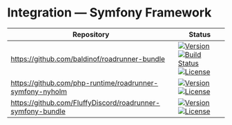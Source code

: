 # Integration — Symfony Framework


| Repository                                               | Status                                                                                                                                                                                                   |
|----------------------------------------------------------|----------------------------------------------------------------------------------------------------------------------------------------------------------------------------------------------------------|
| https://github.com/baldinof/roadrunner-bundle            | [![Version][baldinof_badge_php_version]][baldinof_link_packagist] [![Build Status][baldinof_badge_build_status]][baldinof_link_build_status] [![License][baldinof_badge_license]][baldinof_link_license] |
| https://github.com/php-runtime/roadrunner-symfony-nyholm | [![Version][phpruntime_badge_php_version]][phpruntime_link_packagist] [![License][phpruntime_badge_license]][phpruntime_link_license]                                                                    |
| https://github.com/FluffyDiscord/roadrunner-symfony-bundle | [![Version][fluffydiscord_badge_php_version]][fluffydiscord_link_packagist] [![License][fluffydiscord_badge_license]][fluffydiscord_link_license]                                                                    |

[baldinof_badge_packagist_version]:https://img.shields.io/packagist/v/baldinof/roadrunner-bundle.svg?maxAge=180
[baldinof_badge_php_version]:https://img.shields.io/packagist/php-v/baldinof/roadrunner-bundle.svg?longCache=true

[baldinof_badge_build_status]:https://img.shields.io/github/actions/workflow/status/baldinof/roadrunner-bundle/ci.yaml?branch=3.x

[baldinof_badge_license]:https://img.shields.io/packagist/l/baldinof/roadrunner-bundle.svg?longCache=true

[baldinof_link_packagist]:https://packagist.org/packages/baldinof/roadrunner-bundle

[baldinof_link_build_status]:https://github.com/baldinof/roadrunner-bundle/actions

[baldinof_link_license]:https://github.com/baldinof/roadrunner-bundle/blob/master/LICENSE

[phpruntime_badge_packagist_version]:https://img.shields.io/packagist/v/runtime/roadrunner-symfony-nyholm.svg?maxAge=180

[phpruntime_badge_php_version]:https://img.shields.io/packagist/php-v/symfony/runtime.svg?longCache=true

[phpruntime_badge_license]:https://img.shields.io/packagist/l/runtime/roadrunner-symfony-nyholm.svg?longCache=true

[phpruntime_link_packagist]:https://packagist.org/packages/runtime/roadrunner-symfony-nyholm

[phpruntime_link_build_status]:https://github.com/php-runtime/runtime/actions

[phpruntime_link_license]:https://github.com/php-runtime/roadrunner-symfony-nyholm/blob/master/LICENSE

[fluffydiscord_badge_php_version]:https://img.shields.io/packagist/php-v/FluffyDiscord/roadrunner-symfony-bundle.svg?maxAge=180

[fluffydiscord_badge_license]:https://img.shields.io/packagist/l/FluffyDiscord/roadrunner-symfony-bundle.svg?maxAge=180

[fluffydiscord_link_packagist]:https://packagist.org/packages/FluffyDiscord/roadrunner-symfony-bundle

[fluffydiscord_link_license]:https://github.com/FluffyDiscord/roadrunner-symfony-bundle/blob/master/LICENSE
